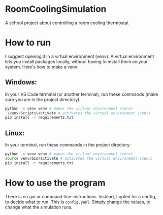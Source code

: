 # RoomCoolingSimulation
A school project about controlling a room cooling thermostat

# How to run
I suggest opening it in a virtual environment (venv). A virtual environment lets you install packages locally, without having to install them on your system. Here's how to make a venv:

## Windows:
In your VS Code terminal (or another terminal), run these commands (make sure you are in the project directory):

```sh
python -m venv venv # makes the virtual environment (venv)
.\venv\Scripts\activate # activates the virtual environment (venv)
pip install -r requirements.txt
```

## Linux:
In your terminal, run these commands in the project directory:

```sh
python -m venv venv # makes the virtual environment (venv)
source venv/bin/activate # activates the virtual environment (venv)
pip install -r requirements.txt
```

# How to use the program
There is no gui or command-line instructions. Instead, I opted for a config, to decide what to run. This is `config.yaml`. Simply change the values, to change what the simulation runs.